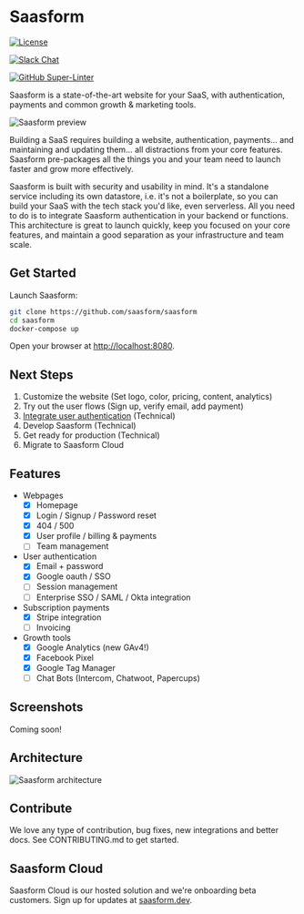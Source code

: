 # Saasform

[![License](https://img.shields.io/github/license/saasform/saasform.svg)](https://github.com/saasform/saasform/blob/master/LICENSE)

[![Slack Chat](https://img.shields.io/badge/chat-Slack-green.svg)](https://join.slack.com/t/saasformers/shared_invite/zt-ktzmotjp-Bit5MMInRNyJ~lxfeupd7Q)

[![GitHub Super-Linter](https://github.com/saasform/saasform/workflows/Lint%20Code%20Base/badge.svg)](https://github.com/marketplace/actions/super-linter)

Saasform is a state-of-the-art website for your SaaS, with authentication, payments and common growth & marketing tools.

![Saasform preview](https://raw.githubusercontent.com/saasform/saasform/main/docs/images/saasform-hero.png)

Building a SaaS requires building a website, authentication, payments… and maintaining and updating them… all distractions from your core features. Saasform pre-packages all the things you and your team need to launch faster and grow more effectively.

Saasform is built with security and usability in mind. It's a standalone service including its own datastore, i.e. it's not a boilerplate, so you can build your SaaS with the tech stack you'd like, even serverless. All you need to do is to integrate Saasform authentication in your backend or functions. This architecture is great to launch quickly, keep you focused on your core features, and maintain a good separation as your infrastructure and team scale.

## Get Started

Launch Saasform:

```bash
git clone https://github.com/saasform/saasform
cd saasform
docker-compose up
```

Open your browser at [http://localhost:8080](http://localhost:8080).

## Next Steps

1. Customize the website (Set logo, color, pricing, content, analytics)
1. Try out the user flows (Sign up, verify email, add payment)
1. [Integrate user authentication](https://docs.saasform.dev/start/integrate-user-authentication) (Technical)
1. Develop Saasform (Technical)
1. Get ready for production (Technical)
1. Migrate to Saasform Cloud

## Features

- Webpages
  - [x] Homepage
  - [x] Login / Signup / Password reset
  - [x] 404 / 500
  - [x] User profile / billing & payments
  - [ ] Team management
- User authentication
  - [x] Email + password
  - [x] Google oauth / SSO
  - [ ] Session management
  - [ ] Enterprise SSO / SAML / Okta integration
- Subscription payments
  - [x] Stripe integration
  - [ ] Invoicing
- Growth tools
  - [x] Google Analytics (new GAv4!)
  - [x] Facebook Pixel
  - [x] Google Tag Manager
  - [ ] Chat Bots (Intercom, Chatwoot, Papercups)

## Screenshots

Coming soon!

## Architecture

![Saasform architecture](https://raw.githubusercontent.com/saasform/saasform/main/docs/images/saasform-architecture.png)

## Contribute

We love any type of contribution, bug fixes, new integrations and better docs. See CONTRIBUTING.md to get started.

## Saasform Cloud

Saasform Cloud is our hosted solution and we're onboarding beta customers. Sign up for updates at [saasform.dev](https://saasform.dev).
